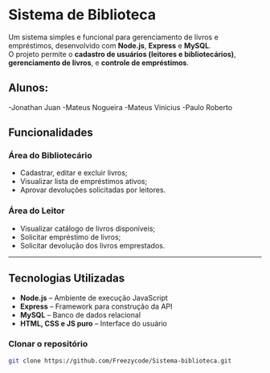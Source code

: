 #  Sistema de Biblioteca

Um sistema simples e funcional para gerenciamento de livros e empréstimos, desenvolvido com **Node.js**, **Express** e **MySQL**.  
O projeto permite o **cadastro de usuários (leitores e bibliotecários)**, **gerenciamento de livros**, e **controle de empréstimos**.

## Alunos:
-Jonathan Juan
-Mateus Nogueira
-Mateus Vinicius
-Paulo Roberto 

## Funcionalidades

### Área do Bibliotecário
- Cadastrar, editar e excluir livros;
- Visualizar lista de empréstimos ativos;
- Aprovar devoluções solicitadas por leitores.

###  Área do Leitor
- Visualizar catálogo de livros disponíveis;
- Solicitar empréstimo de livros;
- Solicitar devolução dos livros emprestados.

---

## Tecnologias Utilizadas

- **Node.js** – Ambiente de execução JavaScript
- **Express** – Framework para construção da API
- **MySQL** – Banco de dados relacional
- **HTML, CSS e JS puro** – Interface do usuário

### Clonar o repositório
```bash
git clone https://github.com/Freezycode/Sistema-biblioteca.git
